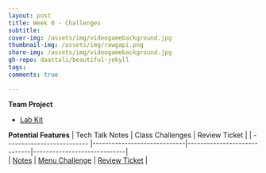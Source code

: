 ```yaml
---
layout: post
title: Week 0 - Challenges
subtitle:
cover-img: /assets/img/videogamebackground.jpg
thumbnail-img: /assets/img/rawgapi.png
share-img: /assets/img/videogamebackground.jpg
gh-repo: daattali/beautiful-jekyll
tags:
comments: true

---
```

**Team Project**
- [Lab Kit](https://github.com/adhithin/lab-kit)

**Potential Features**
| Tech Talk Notes           | Class Challenges  |       Review Ticket                                 |
| -------------------------- |-----------------------------|-----------------------------|-----------------------------|    
| [Notes](https://github.com/florayuan18/pikachudrinkingwindex/wiki/Deployment-Guide) | [Menu Challenge](https://github.com/florayuan18/pikachudrinkingwindex/issues/8) | [Review Ticket](https://github.com/florayuan18/just-to-suffer/issues/1) |

